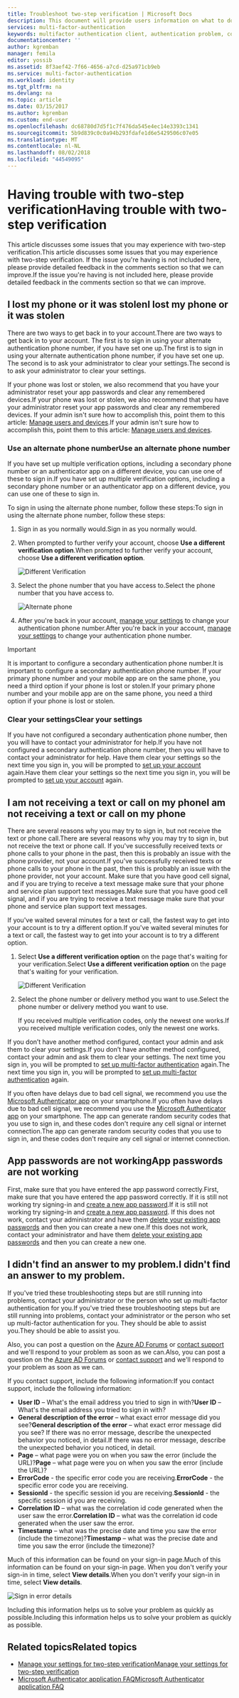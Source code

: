 ```yaml
---
title: Troubleshoot two-step verification | Microsoft Docs
description: This document will provide users information on what to do if they run into an issue with Azure Multi-Factor Authentication.
services: multi-factor-authentication
keywords: multifactor authentication client, authentication problem, correlation ID
documentationcenter: ''
author: kgremban
manager: femila
editor: yossib
ms.assetid: 8f3aef42-7f66-4656-a7cd-d25a971cb9eb
ms.service: multi-factor-authentication
ms.workload: identity
ms.tgt_pltfrm: na
ms.devlang: na
ms.topic: article
ms.date: 03/15/2017
ms.author: kgremban
ms.custom: end-user
ms.openlocfilehash: dc68780d7d5f1c7f476da545e4ec14e3393c1341
ms.sourcegitcommit: 5b9d839c0c0a94b293fdafe1d6e5429506c07e05
ms.translationtype: MT
ms.contentlocale: nl-NL
ms.lasthandoff: 08/02/2018
ms.locfileid: "44549095"
---
```

# <a name="having-trouble-with-two-step-verification"></a><span data-ttu-id="85a6d-104">Having trouble with two-step verification</span><span class="sxs-lookup"><span data-stu-id="85a6d-104">Having trouble with two-step verification</span></span>
<span data-ttu-id="85a6d-105">This article discusses some issues that you may experience with two-step verification.</span><span class="sxs-lookup"><span data-stu-id="85a6d-105">This article discusses some issues that you may experience with two-step verification.</span></span> <span data-ttu-id="85a6d-106">If the issue you're having is not included here, please provide detailed feedback in the comments section so that we can improve.</span><span class="sxs-lookup"><span data-stu-id="85a6d-106">If the issue you're having is not included here, please provide detailed feedback in the comments section so that we can improve.</span></span>

## <a name="i-lost-my-phone-or-it-was-stolen"></a><span data-ttu-id="85a6d-107">I lost my phone or it was stolen</span><span class="sxs-lookup"><span data-stu-id="85a6d-107">I lost my phone or it was stolen</span></span>
<span data-ttu-id="85a6d-108">There are two ways to get back in to your account.</span><span class="sxs-lookup"><span data-stu-id="85a6d-108">There are two ways to get back in to your account.</span></span> <span data-ttu-id="85a6d-109">The first is to sign in using your alternate authentication phone number, if you have set one up.</span><span class="sxs-lookup"><span data-stu-id="85a6d-109">The first is to sign in using your alternate authentication phone number, if you have set one up.</span></span> <span data-ttu-id="85a6d-110">The second is to ask your administrator to clear your settings.</span><span class="sxs-lookup"><span data-stu-id="85a6d-110">The second is to ask your administrator to clear your settings.</span></span>

<span data-ttu-id="85a6d-111">If your phone was lost or stolen, we also recommend that you have your administrator reset your app passwords and clear any remembered devices.</span><span class="sxs-lookup"><span data-stu-id="85a6d-111">If your phone was lost or stolen, we also recommend that you have your administrator reset your app passwords and clear any remembered devices.</span></span> <span data-ttu-id="85a6d-112">If your admin isn't sure how to accomplish this, point them to this article: [Manage users and devices](../multi-factor-authentication-manage-users-and-devices.md).</span><span class="sxs-lookup"><span data-stu-id="85a6d-112">If your admin isn't sure how to accomplish this, point them to this article: [Manage users and devices](../multi-factor-authentication-manage-users-and-devices.md).</span></span>

### <a name="use-an-alternate-phone-number"></a><span data-ttu-id="85a6d-113">Use an alternate phone number</span><span class="sxs-lookup"><span data-stu-id="85a6d-113">Use an alternate phone number</span></span>
<span data-ttu-id="85a6d-114">If you have set up multiple verification options, including a secondary phone number or an authenticator app on a different device, you can use one of these to sign in.</span><span class="sxs-lookup"><span data-stu-id="85a6d-114">If you have set up multiple verification options, including a secondary phone number or an authenticator app on a different device, you can use one of these to sign in.</span></span>

<span data-ttu-id="85a6d-115">To sign in using the alternate phone number, follow these steps:</span><span class="sxs-lookup"><span data-stu-id="85a6d-115">To sign in using the alternate phone number, follow these steps:</span></span>

1. <span data-ttu-id="85a6d-116">Sign in as you normally would.</span><span class="sxs-lookup"><span data-stu-id="85a6d-116">Sign in as you normally would.</span></span>
2. <span data-ttu-id="85a6d-117">When prompted to further verify your account, choose **Use a different verification option**.</span><span class="sxs-lookup"><span data-stu-id="85a6d-117">When prompted to further verify your account, choose **Use a different verification option**.</span></span>
   
    ![Different Verification](https://docstestmedia1.blob.core.windows.net/azure-media/articles/multi-factor-authentication/end-user/media/multi-factor-authentication-end-user-manage/differentverification.png)
3. <span data-ttu-id="85a6d-119">Select the phone number that you have access to.</span><span class="sxs-lookup"><span data-stu-id="85a6d-119">Select the phone number that you have access to.</span></span>
   
    ![Alternate phone](https://docstestmedia1.blob.core.windows.net/azure-media/articles/multi-factor-authentication/end-user/media/multi-factor-authentication-end-user-manage/altphone2.png)
4. <span data-ttu-id="85a6d-121">After you're back in your account, [manage your settings](multi-factor-authentication-end-user-manage-settings.md) to change your authentication phone number.</span><span class="sxs-lookup"><span data-stu-id="85a6d-121">After you're back in your account, [manage your settings](multi-factor-authentication-end-user-manage-settings.md) to change your authentication phone number.</span></span>

> [!IMPORTANT]
> <span data-ttu-id="85a6d-122">It is important to configure a secondary authentication phone number.</span><span class="sxs-lookup"><span data-stu-id="85a6d-122">It is important to configure a secondary authentication phone number.</span></span> <span data-ttu-id="85a6d-123">If your primary phone number and your mobile app are on the same phone, you need a third option if your phone is lost or stolen.</span><span class="sxs-lookup"><span data-stu-id="85a6d-123">If your primary phone number and your mobile app are on the same phone, you need a third option if your phone is lost or stolen.</span></span>   

### <a name="clear-your-settings"></a><span data-ttu-id="85a6d-124">Clear your settings</span><span class="sxs-lookup"><span data-stu-id="85a6d-124">Clear your settings</span></span>
<span data-ttu-id="85a6d-125">If you have not configured a secondary authentication phone number, then you will have to contact your administrator for help.</span><span class="sxs-lookup"><span data-stu-id="85a6d-125">If you have not configured a secondary authentication phone number, then you will have to contact your administrator for help.</span></span> <span data-ttu-id="85a6d-126">Have them clear your settings so the next time you sign in, you will be prompted to [set up your account](multi-factor-authentication-end-user-first-time.md) again.</span><span class="sxs-lookup"><span data-stu-id="85a6d-126">Have them clear your settings so the next time you sign in, you will be prompted to [set up your account](multi-factor-authentication-end-user-first-time.md) again.</span></span>

## <a name="i-am-not-receiving-a-text-or-call-on-my-phone"></a><span data-ttu-id="85a6d-127">I am not receiving a text or call on my phone</span><span class="sxs-lookup"><span data-stu-id="85a6d-127">I am not receiving a text or call on my phone</span></span>
<span data-ttu-id="85a6d-128">There are several reasons why you may try to sign in, but not receive the text or phone call.</span><span class="sxs-lookup"><span data-stu-id="85a6d-128">There are several reasons why you may try to sign in, but not receive the text or phone call.</span></span> <span data-ttu-id="85a6d-129">If you've successfully received texts or phone calls to your phone in the past, then this is probably an issue with the phone provider, not your account.</span><span class="sxs-lookup"><span data-stu-id="85a6d-129">If you've successfully received texts or phone calls to your phone in the past, then this is probably an issue with the phone provider, not your account.</span></span> <span data-ttu-id="85a6d-130">Make sure that you have good cell signal, and if you are trying to receive a text message make sure that your phone and service plan support text messages.</span><span class="sxs-lookup"><span data-stu-id="85a6d-130">Make sure that you have good cell signal, and if you are trying to receive a text message make sure that your phone and service plan support text messages.</span></span>

<span data-ttu-id="85a6d-131">If you've waited several minutes for a text or call, the fastest way to get into your account is to try a different option.</span><span class="sxs-lookup"><span data-stu-id="85a6d-131">If you've waited several minutes for a text or call, the fastest way to get into your account is to try a different option.</span></span>

1. <span data-ttu-id="85a6d-132">Select **Use a different verification option** on the page that's waiting for your verification.</span><span class="sxs-lookup"><span data-stu-id="85a6d-132">Select **Use a different verification option** on the page that's waiting for your verification.</span></span>
   
    ![Different Verification](https://docstestmedia1.blob.core.windows.net/azure-media/articles/multi-factor-authentication/end-user/media/multi-factor-authentication-end-user-troubleshoot/diff_option.png)
2. <span data-ttu-id="85a6d-134">Select the phone number or delivery method you want to use.</span><span class="sxs-lookup"><span data-stu-id="85a6d-134">Select the phone number or delivery method you want to use.</span></span>
   
    <span data-ttu-id="85a6d-135">If you received multiple verification codes, only the newest one works.</span><span class="sxs-lookup"><span data-stu-id="85a6d-135">If you received multiple verification codes, only the newest one works.</span></span>

<span data-ttu-id="85a6d-136">If you don’t have another method configured, contact your admin and ask them to clear your settings.</span><span class="sxs-lookup"><span data-stu-id="85a6d-136">If you don’t have another method configured, contact your admin and ask them to clear your settings.</span></span> <span data-ttu-id="85a6d-137">The next time you sign in, you will be prompted to [set up multi-factor authentication](multi-factor-authentication-end-user-first-time.md) again.</span><span class="sxs-lookup"><span data-stu-id="85a6d-137">The next time you sign in, you will be prompted to [set up multi-factor authentication](multi-factor-authentication-end-user-first-time.md) again.</span></span>

<span data-ttu-id="85a6d-138">If you often have delays due to bad cell signal, we recommend you use the [Microsoft Authenticator app](microsoft-authenticator-app-how-to.md) on your smartphone.</span><span class="sxs-lookup"><span data-stu-id="85a6d-138">If you often have delays due to bad cell signal, we recommend you use the [Microsoft Authenticator app](microsoft-authenticator-app-how-to.md) on your smartphone.</span></span> <span data-ttu-id="85a6d-139">The app can generate random security codes that you use to sign in, and these codes don't require any cell signal or internet connection.</span><span class="sxs-lookup"><span data-stu-id="85a6d-139">The app can generate random security codes that you use to sign in, and these codes don't require any cell signal or internet connection.</span></span>

## <a name="app-passwords-are-not-working"></a><span data-ttu-id="85a6d-140">App passwords are not working</span><span class="sxs-lookup"><span data-stu-id="85a6d-140">App passwords are not working</span></span>
<span data-ttu-id="85a6d-141">First, make sure that you have entered the app password correctly.</span><span class="sxs-lookup"><span data-stu-id="85a6d-141">First, make sure that you have entered the app password correctly.</span></span>  <span data-ttu-id="85a6d-142">If it is still not working try signing-in and [create a new app password](multi-factor-authentication-end-user-app-passwords.md).</span><span class="sxs-lookup"><span data-stu-id="85a6d-142">If it is still not working try signing-in and [create a new app password](multi-factor-authentication-end-user-app-passwords.md).</span></span>  <span data-ttu-id="85a6d-143">If this does not work, contact your administrator and have them [delete your existing app passwords](../multi-factor-authentication-manage-users-and-devices.md) and then you can create a new one.</span><span class="sxs-lookup"><span data-stu-id="85a6d-143">If this does not work, contact your administrator and have them [delete your existing app passwords](../multi-factor-authentication-manage-users-and-devices.md) and then you can create a new one.</span></span>

## <a name="i-didnt-find-an-answer-to-my-problem"></a><span data-ttu-id="85a6d-144">I didn't find an answer to my problem.</span><span class="sxs-lookup"><span data-stu-id="85a6d-144">I didn't find an answer to my problem.</span></span>
<span data-ttu-id="85a6d-145">If you've tried these troubleshooting steps but are still running into problems, contact your administrator or the person who set up multi-factor authentication for you.</span><span class="sxs-lookup"><span data-stu-id="85a6d-145">If you've tried these troubleshooting steps but are still running into problems, contact your administrator or the person who set up multi-factor authentication for you.</span></span> <span data-ttu-id="85a6d-146">They should be able to assist you.</span><span class="sxs-lookup"><span data-stu-id="85a6d-146">They should be able to assist you.</span></span>

<span data-ttu-id="85a6d-147">Also, you can post a question on the [Azure AD Forums](https://social.msdn.microsoft.com/forums/azure/home?forum=WindowsAzureAD) or [contact support](https://support.microsoft.com/contactus) and we'll respond to your problem as soon as we can.</span><span class="sxs-lookup"><span data-stu-id="85a6d-147">Also, you can post a question on the [Azure AD Forums](https://social.msdn.microsoft.com/forums/azure/home?forum=WindowsAzureAD) or [contact support](https://support.microsoft.com/contactus) and we'll respond to your problem as soon as we can.</span></span>

<span data-ttu-id="85a6d-148">If you contact support, include the following information:</span><span class="sxs-lookup"><span data-stu-id="85a6d-148">If you contact support, include the following information:</span></span>

* <span data-ttu-id="85a6d-149">**User ID** – What's the email address you tried to sign in with?</span><span class="sxs-lookup"><span data-stu-id="85a6d-149">**User ID** – What's the email address you tried to sign in with?</span></span>
* <span data-ttu-id="85a6d-150">**General description of the error** – what exact error message did you see?</span><span class="sxs-lookup"><span data-stu-id="85a6d-150">**General description of the error** – what exact error message did you see?</span></span>  <span data-ttu-id="85a6d-151">If there was no error message, describe the unexpected behavior you noticed, in detail.</span><span class="sxs-lookup"><span data-stu-id="85a6d-151">If there was no error message, describe the unexpected behavior you noticed, in detail.</span></span>
* <span data-ttu-id="85a6d-152">**Page** – what page were you on when you saw the error (include the URL)?</span><span class="sxs-lookup"><span data-stu-id="85a6d-152">**Page** – what page were you on when you saw the error (include the URL)?</span></span>
* <span data-ttu-id="85a6d-153">**ErrorCode** - the specific error code you are receiving.</span><span class="sxs-lookup"><span data-stu-id="85a6d-153">**ErrorCode** - the specific error code you are receiving.</span></span>
* <span data-ttu-id="85a6d-154">**SessionId** - the specific session id you are receiving.</span><span class="sxs-lookup"><span data-stu-id="85a6d-154">**SessionId** - the specific session id you are receiving.</span></span>
* <span data-ttu-id="85a6d-155">**Correlation ID** – what was the correlation id code generated when the user saw the error.</span><span class="sxs-lookup"><span data-stu-id="85a6d-155">**Correlation ID** – what was the correlation id code generated when the user saw the error.</span></span>
* <span data-ttu-id="85a6d-156">**Timestamp** – what was the precise date and time you saw the error (include the timezone)?</span><span class="sxs-lookup"><span data-stu-id="85a6d-156">**Timestamp** – what was the precise date and time you saw the error (include the timezone)?</span></span>

<span data-ttu-id="85a6d-157">Much of this information can be found on your sign-in page.</span><span class="sxs-lookup"><span data-stu-id="85a6d-157">Much of this information can be found on your sign-in page.</span></span> <span data-ttu-id="85a6d-158">When you don't verify your sign-in in time, select **View details**.</span><span class="sxs-lookup"><span data-stu-id="85a6d-158">When you don't verify your sign-in in time, select **View details**.</span></span>

![Sign in error details](https://docstestmedia1.blob.core.windows.net/azure-media/articles/multi-factor-authentication/end-user/media/multi-factor-authentication-end-user-troubleshoot/view_details.png)

<span data-ttu-id="85a6d-160">Including this information helps us to solve your problem as quickly as possible.</span><span class="sxs-lookup"><span data-stu-id="85a6d-160">Including this information helps us to solve your problem as quickly as possible.</span></span>

## <a name="related-topics"></a><span data-ttu-id="85a6d-161">Related topics</span><span class="sxs-lookup"><span data-stu-id="85a6d-161">Related topics</span></span>
* [<span data-ttu-id="85a6d-162">Manage your settings for two-step verification</span><span class="sxs-lookup"><span data-stu-id="85a6d-162">Manage your settings for two-step verification</span></span>](multi-factor-authentication-end-user-manage-settings.md)  
* [<span data-ttu-id="85a6d-163">Microsoft Authenticator application FAQ</span><span class="sxs-lookup"><span data-stu-id="85a6d-163">Microsoft Authenticator application FAQ</span></span>](microsoft-authenticator-app-faq.md)





